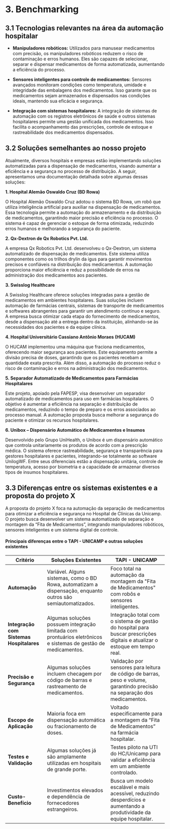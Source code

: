 # 3. Benchmarking

## 3.1 Tecnologias relevantes na área da automação hospitalar

* **Manipuladores robóticos:** Utilizados para manusear medicamentos com precisão, os manipuladores robóticos reduzem o risco de contaminação e erros humanos. Eles são capazes de selecionar, separar e dispensar medicamentos de forma automatizada, aumentando a eficiência do processo.

* **Sensores inteligentes para controle de medicamentos:** Sensores avançados monitoram condições como temperatura, umidade e integridade das embalagens dos medicamentos. Isso garante que os medicamentos sejam armazenados e dispensados nas condições ideais, mantendo sua eficácia e segurança.

* **Integração com sistemas hospitalares:** A integração de sistemas de automação com os registros eletrônicos de saúde e outros sistemas hospitalares permite uma gestão unificada dos medicamentos. Isso facilita o acompanhamento das prescrições, controle de estoque e rastreabilidade dos medicamentos dispensados.

## 3.2 Soluções semelhantes ao nosso projeto
Atualmente, diversos hospitais e empresas estão implementando soluções automatizadas para a dispensação de medicamentos, visando aumentar a eficiência e a segurança no processo de distribuição. A seguir, apresentamos uma documentação detalhada sobre algumas dessas soluções:

**1. Hospital Alemão Oswaldo Cruz (BD Rowa)**

O Hospital Alemão Oswaldo Cruz adotou o sistema BD Rowa, um robô que utiliza inteligência artificial para auxiliar na dispensação de medicamentos. Essa tecnologia permite a automação do armazenamento e da distribuição de medicamentos, garantindo maior precisão e eficiência no processo. O sistema é capaz de gerenciar o estoque de forma otimizada, reduzindo erros humanos e melhorando a segurança do paciente.

**2. Qx-Dextron de Qx Robotics Pvt. Ltd.**

A empresa Qx Robotics Pvt. Ltd. desenvolveu o Qx-Dextron, um sistema automatizado de dispensação de medicamentos. Este sistema utiliza componentes como os trilhos drylin da igus para garantir movimentos precisos e confiáveis na distribuição dos medicamentos. A automação proporciona maior eficiência e reduz a possibilidade de erros na administração dos medicamentos aos pacientes.

**3. Swisslog Healthcare**

A Swisslog Healthcare oferece soluções integradas para a gestão de medicamentos em ambientes hospitalares. Suas soluções incluem automação de farmácias centrais, sistemas de transporte de medicamentos e softwares abrangentes para garantir um atendimento contínuo e seguro. A empresa busca otimizar cada etapa do fornecimento de medicamentos, desde a dispensação até a entrega dentro da instituição, alinhando-se às necessidades dos pacientes e da equipe clínica.

**4. Hospital Universitário Cassiano Antônio Moraes (HUCAM)**

O HUCAM implementou uma máquina que fraciona medicamentos, oferecendo maior segurança aos pacientes. Este equipamento permite a divisão precisa de doses, garantindo que os pacientes recebam a quantidade exata prescrita. Além disso, a automação do processo reduz o risco de contaminação e erros na administração dos medicamentos.

**5. Separador Automatizado de Medicamentos para Farmácias Hospitalares**

Este projeto, apoiado pela FAPESP, visa desenvolver um separador automatizado de medicamentos para uso em farmácias hospitalares. O objetivo é aumentar a eficiência na separação e distribuição de medicamentos, reduzindo o tempo de preparo e os erros associados ao processo manual. A automação proposta busca melhorar a segurança do paciente e otimizar os recursos hospitalares.

**6. Unibox – Dispensário Automático de Medicamentos e Insumos**

Desenvolvido pelo Grupo UniHealth, o Unibox é um dispensário automático que controla unitariamente os produtos de acordo com a prescrição médica. O sistema oferece rastreabilidade, segurança e transparência para gestores hospitalares e pacientes, integrando-se totalmente ao software UnilogWF. Entre seus diferenciais estão a dispensação unitária, controle de temperatura, acesso por biometria e a capacidade de armazenar diversos tipos de insumos hospitalares.

## 3.3 Diferenças entre os sistemas existentes e a proposta do projeto X

A proposta do projeto X foca na automação da separação de medicamentos para otimizar a eficiência e segurança no Hospital de Clínicas da Unicamp. O projeto busca desenvolver um sistema automatizado de separação e montagem da “Fita de Medicamentos”, integrando manipuladores robóticos, sensores inteligentes e um sistema digital de controle.

#### **Principais diferenças entre o TAPI - UNICAMP e outras soluções existentes**
| **Critério** | **Soluções Existentes** | **TAPI - UNICAMP** |
|-------------|-----------------------|--------------------|
| **Automação** | Variável. Alguns sistemas, como o BD Rowa, automatizam a dispensação, enquanto outros são semiautomatizados. | Foco total na automação da montagem da "Fita de Medicamentos" com robôs e sensores inteligentes. |
| **Integração com Sistemas Hospitalares** | Algumas soluções possuem integração limitada com prontuários eletrônicos e sistemas de gestão de medicamentos. | Integração total com o sistema de gestão do hospital para buscar prescrições digitais e atualizar o estoque em tempo real. |
| **Precisão e Segurança** | Algumas soluções incluem checagem por código de barras e rastreamento de medicamentos. | Validação por sensores para leitura de código de barras, peso e volume, garantindo precisão na separação dos medicamentos. |
| **Escopo de Aplicação** | Maioria foca em dispensação automática ou fracionamento de doses. | Voltado especificamente para a montagem da “Fita de Medicamentos” na farmácia hospitalar. |
| **Testes e Validação** | Algumas soluções já são amplamente utilizadas em hospitais de grande porte. | Testes piloto na UTI do HC/Unicamp para validar a eficiência em um ambiente controlado. |
| **Custo-Benefício** | Investimentos elevados e dependência de fornecedores estrangeiros. | Busca um modelo escalável e mais acessível, reduzindo desperdícios e aumentando a produtividade da equipe hospitalar. |